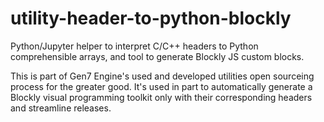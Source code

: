 # utility-header-to-python-blockly

Python/Jupyter helper to interpret C/C++ headers to Python comprehensible arrays, and tool to generate Blockly JS custom blocks.

This is part of Gen7 Engine's used and developed utilities open sourceing process for the greater good.
It's used in part to automatically generate a Blockly visual programming toolkit only with their corresponding headers and streamline releases.
